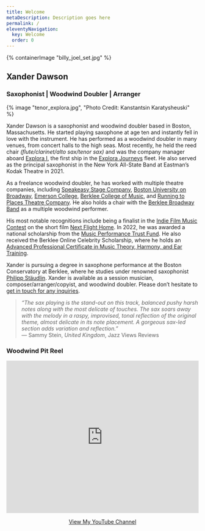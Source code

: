 ```yaml
---
title: Welcome
metaDescription: Description goes here
permalink: /
eleventyNavigation:
  key: Welcome
  order: 0
---
```


<section class="section">
    {% containerImage "billy_joel_set.jpg" %}
    <article class="content">

## Xander Dawson

### Saxophonist | Woodwind Doubler | Arranger

{% image "tenor_explora.jpg", "Photo Credit: Kanstantsin Karatysheuski" %}

<!-- <ul class="l-grid social-grid">

  <li>
    <a href="https://www.instagram.com/xkdawson1">
      <div class="social-avatar">
        <img src="/static/img/social/xkdawson1.jpg" title="Xander Dawson" />
        <i class="social-icon fab fa-instagram"></i>
      </div>
      <p>Xander</p>
      <p class="social-handle" title="@xkdawson1">@xkdawson1</p>
    </a>
  </li>

  <li>
    <a href="https://www.instagram.com/explorajourneyscollective">
      <div class="social-avatar">
        <img src="/static/img/social/explorajourneyscollective.jpg" title="EJ Collective" />
        <i class="social-icon fab fa-instagram"></i>
      </div>
      <p>EJ Collective</p>
      <p class="social-handle" title="@explorajourneyscollective">@explorajourneyscollective</p>
    </a>
  </li>

  <li>
    <a href="https://www.instagram.com/explorajourneys">
      <div class="social-avatar">
        <img src="/static/img/social/explorajourneys.jpg" title="Explora Journeys" />
        <i class="social-icon fab fa-instagram"></i>
      </div>
      <p>Explora Journeys</p>
      <p class="social-handle" title="@explorajourneys">@explorajourneys</p>
    </a>
  </li>

</ul> -->

Xander Dawson is a saxophonist and woodwind doubler based in Boston, Massachusetts. He started playing saxophone at age ten and instantly fell in love with the instrument. He has performed as a woodwind doubler in many venues, from concert halls to the high seas. Most recently, he held the reed chair _(flute/clarinet/alto sax/tenor sax)_ and was the company manager aboard [Explora I](https://explorajourneys.com/us/en/ships), the first ship in the [Explora Journeys](https://explorajourneys.com/) fleet. He also served as the principal saxophonist in the New York All-State Band at Eastman’s Kodak Theatre in 2021.

As a freelance woodwind doubler, he has worked with multiple theatre companies, including [Speakeasy Stage Company](https://speakeasystage.com/), [Boston University on Broadway](http://bostonuniversityonbroadway.com/), [Emerson College](https://emerson.edu/), [Berklee College of Music](https://www.berklee.edu/), and [Running to Places Theatre Company](https://www.runningtoplaces.org/). He also holds a chair with the [Berklee Broadway Band](https://www.instagram.com/the_broadway_band) as a multiple woodwind performer.

His most notable recognitions include being a finalist in the [Indie Film Music Contest](https://indiefilmmusiccontest.com/previous-competitions/) on the short film [Next Flight Home](https://www.youtube.com/watch?v=jfeoLomVH_M). In 2022, he was awarded a national scholarship from the [Music Performance Trust Fund](https://musicpf.org/). He also received the Berklee Online Celebrity Scholarship, where he holds an [Advanced Professional Certificate in Music Theory, Harmony, and Ear Training](https://online.berklee.edu/certificates/theory-harmony-ear-training-advanced-professional).

Xander is pursuing a degree in saxophone performance at the Boston Conservatory at Berklee, where he studies under renowned saxophonist [Philipp Stäudlin](https://bostonconservatory.berklee.edu/directory/philipp-st%C3%A4udlin). Xander is available as a session musician, composer/arranger/copyist, and woodwind doubler. Please don’t hesitate to [get in touch for any inquiries](/contact/).

<blockquote><i>“The sax playing is the stand-out on this track, balanced pushy harsh notes along with the most delicate of touches. The sax soars away with the melody in a raspy, improvised, tonal reflection of the original theme, almost delicate in its note placement. A gorgeous sax-led section adds variation and reflection.”</i><br />— Sammy Stein, <i>United Kingdom</i>, Jazz Views Reviews</blockquote>

<div class="video-grid" style="max-width: 700px; margin: 0 auto; margin-top: 1em">
  <div class="video">
    <h3>Woodwind Pit Reel</h3>
    <iframe width="100%" height="400" src="https://www.youtube.com/embed/gQe_N0Sf8fg" frameborder="0" allow="accelerometer; autoplay; clipboard-write; encrypted-media; gyroscope; picture-in-picture" allowfullscreen></iframe>
  </div>
</div>

<p style="text-align: center"><a href="https://www.youtube.com/channel/UCPfyuV99V6vOAUSYS7VrwZw" class="button">View My YouTube Channel</a>
</p>
